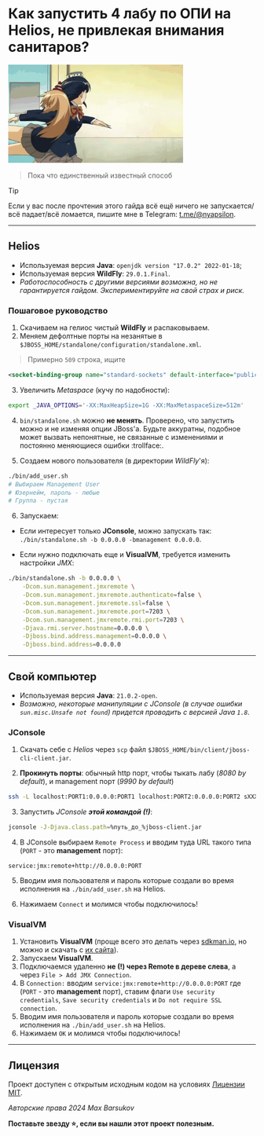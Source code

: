 # Как запустить 4 лабу по ОПИ на Helios, не привлекая внимания санитаров?

<img alt="anime-angry.gif" src="./.resources/anime-angry.gif" height="200">

> Пока что единственный известный способ

> [!TIP]
> Если у вас после прочтения этого гайда всё ещё ничего не запускается/всё падает/всё ломается, пишите мне в Telegram: [t.me/@nyapsilon](https://t.me/nyapsilon).

---

## Helios

* Используемая версия **Java**: `openjdk version "17.0.2" 2022-01-18`;
* Используемая версия **WildFly**: `29.0.1.Final`.
* _Работоспособность с другими версиями возможна, но не гарантируется гайдом. Экспериментируйте на свой страх и риск._

### Пошаговое руководство

1. Скачиваем на гелиос чистый **WildFly** и распаковываем.
2. Меняем дефолтные порты на незанятые в `$JBOSS_HOME/standalone/configuration/standalone.xml`.

> Примерно `509` строка, ищите   

 ```xml
<socket-binding-group name="standard-sockets" default-interface="public" port-offset="${jboss.socket.binding.port-offset:0}">
```

3. Увеличить *Metaspace* (кучу по надобности):

```bash
export _JAVA_OPTIONS='-XX:MaxHeapSize=1G -XX:MaxMetaspaceSize=512m'
```

4. `bin/standalone.sh` можно **не менять**. Проверено, что запустить можно и не изменяя опции JBoss'а. Будьте аккуратны, подобное может вызвать непонятные, не связанные с изменениями и постоянно меняющиеся ошибки :trollface:.

5. Создаем нового пользователя (в директории *WildFly*'я):

```bash
./bin/add_user.sh
# Выбираем Management User
# Юзернейм, пароль - любые
# Группа - пустая 
```

6. Запускаем:
   
* Если интересует только **JConsole**, можно запускать так: `./bin/standalone.sh -b 0.0.0.0 -bmanagement 0.0.0.0`.

* Если нужно подключать еще и **VisualVM**, требуется изменить настройки _JMX_:

```bash
./bin/standalone.sh -b 0.0.0.0 \
    -Dcom.sun.management.jmxremote \
    -Dcom.sun.management.jmxremote.authenticate=false \
    -Dcom.sun.management.jmxremote.ssl=false \
    -Dcom.sun.management.jmxremote.port=7203 \
    -Dcom.sun.management.jmxremote.rmi.port=7203 \
    -Djava.rmi.server.hostname=0.0.0.0 \
    -Djboss.bind.address.management=0.0.0.0 \
    -Djboss.bind.address=0.0.0.0
```

---

## Свой компьютер

* Используемая версия **Java**: `21.0.2-open`.
* _Возможно, некоторые манипуляции с JConsole (в случае ошибки `sun.misc.Unsafe not found`) придется проводить с версией Java `1.8`_.

### JConsole

1. Скачать себе с *Helios* через `scp` файл `$JBOSS_HOME/bin/client/jboss-cli-client.jar`.

2. **Прокинуть порты**: обычный http порт, чтобы тыкать лабу (*8080 by default*), и management порт (*9990 by default*)

```bash
ssh -L localhost:PORT1:0.0.0.0:PORT1 localhost:PORT2:0.0.0.0:PORT2 sXXXXXX@se.ifmo.ru -p 2222 -N
```

3. Запустить *JConsole* ***этой командой (!)***:

```bash
jconsole -J-Djava.class.path=%путь_до_%jboss-client.jar
```

4. В JConsole выбираем `Remote Process` и вводим туда URL такого типа (`PORT` - это **management** порт):

```
service:jmx:remote+http://0.0.0.0:PORT
```

5. Вводим имя пользователя и пароль которые создали во время исполнения на `./bin/add_user.sh` на Helios.

6. Нажимаем `Connect` и молимся чтобы подключилось!

### VisualVM

1. Установить **VisualVM** (проще всего это делать через [sdkman.io](https://sdkman.io/), но можно и скачать с [их сайта](https://visualvm.github.io/download.html)).
2. Запускаем **VisualVM**.
3. Подключаемся удаленно **не (!) через Remote в дереве слева**, а через `File > Add JMX Connection`.
4. В `Connection:` вводим `service:jmx:remote+http://0.0.0.0:PORT` где (`PORT` - это **management** порт), ставим флаги `Use security credentials`, `Save security credentials` и `Do not require SSL connection`.
5. Вводим имя пользователя и пароль которые создали во время исполнения на `./bin/add_user.sh` на Helios.
6. Нажимаем `OK` и молимся чтобы подключилось!

---

## Лицензия <a name="license"></a>

Проект доступен с открытым исходным кодом на условиях [Лицензии MIT](https://opensource.org/license/mit/).

*Авторские права 2024 Max Barsukov*

**Поставьте звезду :star:, если вы нашли этот проект полезным.**
